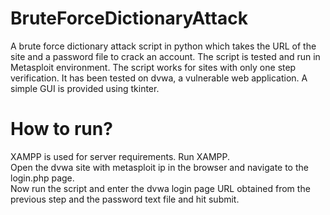 # BruteForceDictionaryAttack
A brute force dictionary attack script in python which takes the URL of the site and a password file to crack an account. The script is tested and run in Metasploit environment.
The script works for sites with only one step verification. It has been tested on dvwa, a vulnerable web application. A simple GUI is provided using tkinter.
# How to run?
XAMPP is used for server requirements. Run XAMPP. <br />
Open the dvwa site with metasploit ip in the browser and navigate to the login.php page. <br />
Now run the script and enter the dvwa login page URL obtained from the previous step and the password text file and hit submit.

